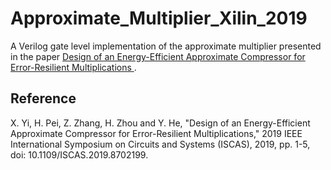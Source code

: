# Approximate_Multiplier_Xilin_2019
 
A Verilog gate level implementation of the approximate multiplier presented in the paper [Design of an Energy-Efficient Approximate Compressor for Error-Resilient Multiplications
](https://ieeexplore.ieee.org/document/8702199).

## Reference
X. Yi, H. Pei, Z. Zhang, H. Zhou and Y. He, "Design of an Energy-Efficient Approximate Compressor for Error-Resilient Multiplications," 2019 IEEE International Symposium on Circuits and Systems (ISCAS), 2019, pp. 1-5, doi: 10.1109/ISCAS.2019.8702199.

